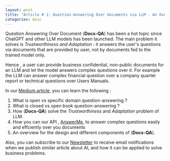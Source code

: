 ```yaml
---
layout: post
title: "Article # 1: Question-Answering Over Documents via LLM - An Overview"
categories: misc
---
```


Question Answering Over Document (**Docs-QA**) has been a hot topic since ChatGPT and other LLM models 
has been launched. The main problem it solves is *Trustworthiness and Adaptation* : it answers the 
user's questions via documents that are provided by user, not  by documents fed to the trained model only.

Hence , a user can provide business confidential, non-public documents for an LLM and let 
the model answers complex questions over it. For example the LLM can answer complex 
financial question over a company quarter report or technical questions over 
Users Manuals. 

In our  [Medium article](https://bit.ly/44RtrK0), you can learn the following :

1. What is open vs specific domain question-answering ?
2. What is closed vs open book question-answering ?
3. How (**Docs-QA**) solve the *Trustworthiness* and *Adaptation* problem of LLM.
4. How you can our API , [AnswerMe](https://bit.ly/3DhZA18), to answer complex questions easily and effciently over you documents
5. An overview for the design and different components of (**Docs-QA**).

Also, you can subscribe to our [Newsletter]() to receive email notifications when 
we publish similar article about AI, and how it can be applied to solve business problems. 


